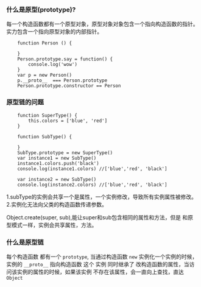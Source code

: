 ### 什么是原型(prototype)?
每一个构造函数都有一个原型对象，原型对象对象包含一个指向构造函数的指针。
实力包含一个指向原型对象的内部指针。

```
    function Person () {

    }
    Person.prototype.say = function() {
        console.log('wow')
    }
    var p = new Person()
    p.__proto__  === Person.prototype
    Person.prototype.constructor == Person
```

### 原型链的问题

```
    function SuperType() {
        this.colors = ['blue', 'red']
    }

    function SubType() {

    }
    SubType.prototype = new SuperType()
    var instance1 = new SubType()
    instance1.colors.push('black')
    console.log(instance1.colors) //['blue','red', 'black']

    var instance2 = new SubType()
    console.log(instance2.colors) //['blue','red', 'black']

```
1.subType的实例会共享一个是属性，一个实例修改，导致所有实例属性被修改。
2.实例化无法向父类的构造函数传递参数。

Object.create(super, sub),能让super和sub包含相同的属性和方法，但是
和原型模式一样，实例会共享属性，方法。

### 什么是原型链

每个构造函数 都有一个 `prototype`, 当通过构造函数 `new` 实例化一个实例的时候，实例的 `__proto__` 指向构造函数
这个 实例 同时继承了 改构造函数的属性，当访问该实例的属性的时候，如果该实例 不存在该属性，会一直向上查找，直达
`Object` 


